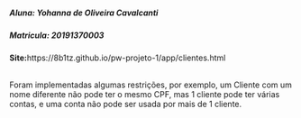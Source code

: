 <h5><b>Aluna: </b> Yohanna de Oliveira Cavalcanti</h5>
<h5><b>Matricula: </b> 20191370003 </h5>
<b>Site:</b>https://8b1tz.github.io/pw-projeto-1/app/clientes.html
<br></br>

Foram implementadas algumas restrições, por exemplo, um Cliente com um nome diferente não pode ter o mesmo CPF, mas 1 cliente pode ter várias contas,
e uma conta não pode ser usada por mais de 1 cliente.
